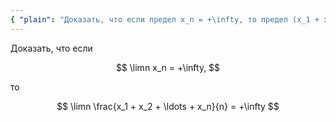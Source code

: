 ```yaml
---
{ "plain": "Доказать, что если предел x_n = +\infty, то предел (x_1 + x_2 + ... + x_n)/n = +\infty." }
---
```


Доказать, что если

$$ \limn x_n = +\infty, $$

то

$$ \limn \frac{x_1 + x_2 + \ldots + x_n}{n} = +\infty $$